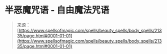 <!--yml

category: 未分类

date: 2024-06-12 19:04:44

-->

# 半恶魔咒语 - 自由魔法咒语

> 来源：[https://www.spellsofmagic.com/spells/beauty_spells/body_spells/21335/page.html#0001-01-01](https://www.spellsofmagic.com/spells/beauty_spells/body_spells/21335/page.html#0001-01-01)
